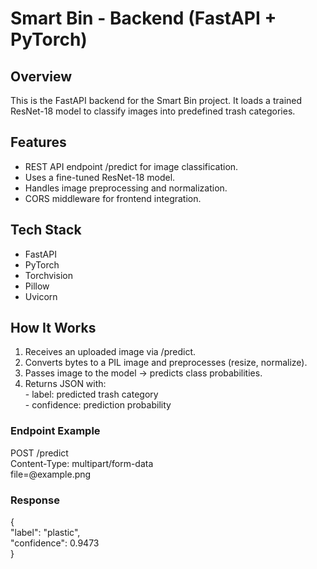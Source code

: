 # Smart Bin - Backend (FastAPI + PyTorch)

## Overview
This is the FastAPI backend for the Smart Bin project. It loads a trained ResNet-18 model to classify images into predefined trash categories.

## Features
- REST API endpoint /predict for image classification.
- Uses a fine-tuned ResNet-18 model.
- Handles image preprocessing and normalization.
- CORS middleware for frontend integration.

## Tech Stack
- FastAPI
- PyTorch
- Torchvision
- Pillow
- Uvicorn

## How It Works
1. Receives an uploaded image via /predict.
2. Converts bytes to a PIL image and preprocesses (resize, normalize).
3. Passes image to the model → predicts class probabilities.
4. Returns JSON with:\
       - label: predicted trash category\
       - confidence: prediction probability

### Endpoint Example
POST /predict\
Content-Type: multipart/form-data\
file=@example.png

### Response
{\
  "label": "plastic",\
  "confidence": 0.9473\
}
